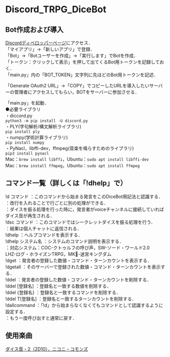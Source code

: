 # Discord_TRPG_DiceBot

## Bot作成および導入
[Discordディベロッパーページ](https://discordapp.com/developers/applications/me)にアクセス．  
「マイアプリ」→「新しいアプリ」で登録．  
「Bot」→「Botユーザーを作成」→「実行します」でBotを作成．  
「トークン：クリックして表示」を押して出てくるBot用トークンを記録しておく．  
「main.py」内の「BOT_TOKEN」文字列に先ほどのBot用トークンを記述．  

「Generate OAuth2 URL」→「COPY」でコピーしたURLを導入したいサーバーの管理者にアクセスしてもらい，BOTをサーバーに参加させる．  

「main.py」を起動．  
	●必要ライブラリ  
	・diccord.py  
	`python3 -m pip install -U discord.py`  
	・PLY(字句解析/構文解析ライブラリ)  
	`pip install ply`  
	・numpy(学術計算ライブラリ)  
	`pip install numpy`  
	・PyNacl，libffi-dev，ffmpeg(音楽を鳴らすためのライブラリ)  
	`pip3 install pynacl`  
	Mac：`brew install libffi`，Ubuntu：`sudo apt install libffi-dev`  
	Mac：`brew install ffmpeg`，Ubuntu：`sudo apt install ffmpeg`  

## コマンド一覧（詳しくは「!dhelp」で）
!d コマンド         ：このコマンドから始まる発言をこのDiceBot用記法と認識する．  
                   ：改行を入れることで行ごとに別の処理ができる．  
                   ：ダイスを振る処理を行った時に，発言者がvoiceチャンネルに接続していればダイス音が再生される．  
!dsc コマンド       ：このコマンドではシークレットダイスを振る処理を行う．  
                   ：結果は個人チャットに返信される．  
!dhelp             ：ヘルプコマンドを表示する．  
!dhelp システム名    ：システムのコマンド説明を表示する．  
                   ：対応システム：COC-クトゥルフの呼び声，SW-ソード・ワールド2.0  
                               LHZ-ログ・ホライズンTRPG，MK-迷宮キングダム  
!dget              ：発言者の登録した数値・コマンド・ターンカウントを表示する．  
!dgetall           ：そのサーバーで登録された数値・コマンド・ターンカウントを表示する．  
!ddel              ：発言者の登録した数値・コマンド・ターンカウントを削除する．  
!ddel [登録名]      ：登録名と一致する数値を削除する．  
!ddel {登録名}      ：登録名と一致するコマンドを削除する．  
!ddel T[登録名]     ：登録名と一致するターンカウントを削除する．  
!dallcommand       ：「!d」から始まらなくなくてもコマンドとして認識するように設定する．  
                   ：もう一度呼び出すと通常に戻す．  

## 使用楽曲
[ダイス音・2（2D10），ニコニ・コモンズ](http://commons.nicovideo.jp/material/nc42340)  
